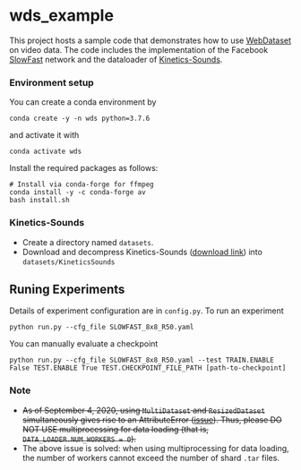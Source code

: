# wds_example

This project hosts a sample code that demonstrates how to use [WebDataset](https://github.com/tmbdev/webdataset) on video data.
The code includes the implementation of the Facebook [SlowFast](https://github.com/facebookresearch/SlowFast) network and the dataloader of [Kinetics-Sounds](https://arxiv.org/abs/1705.08168).

### Environment setup
You can create a conda environment by
```
conda create -y -n wds python=3.7.6
```
and activate it with
```
conda activate wds
```
Install the required packages as follows:
```
# Install via conda-forge for ffmpeg
conda install -y -c conda-forge av
bash install.sh
```

### Kinetics-Sounds
* Create a directory named `datasets`.
* Download and decompress Kinetics-Sounds ([download link](https://drive.google.com/file/d/1sqSyNCGLLisl4vnlBiWRGtoFmE1mE2Rq/view?usp=sharing)) into `datasets/KineticsSounds`

## Runing Experiments
Details of experiment configuration are in `config.py`.
To run an experiment
```
python run.py --cfg_file SLOWFAST_8x8_R50.yaml
```

You can manually evaluate a checkpoint
```
python run.py --cfg_file SLOWFAST_8x8_R50.yaml --test TRAIN.ENABLE False TEST.ENABLE True TEST.CHECKPOINT_FILE_PATH [path-to-checkpoint]
```


### Note
* ~~As of September 4, 2020, using `MultiDataset` and `ResizedDataset` simultaneously gives rise to an AttributeError ([issue](https://github.com/tmbdev/webdataset/issues/9)). Thus, please DO NOT USE multiprocessing for data loading (that is, `DATA_LOADER.NUM_WORKERS = 0`).~~
* The above issue is solved: when using multiprocessing for data loading, the number of workers cannot exceed the number of shard `.tar` files.
